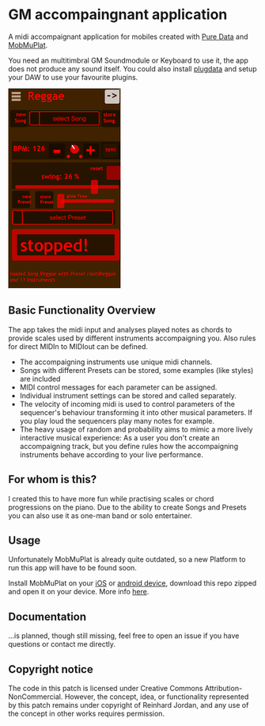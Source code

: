 # GM accompaingnant application

A midi accompaignant application for mobiles created with [Pure Data](https://puredata.info/) and [MobMuPlat](https://danieliglesia.com/mobmuplat/).

You need an multitimbral GM Soundmodule or Keyboard to use it, the app does not produce any sound itself. You could also install [plugdata](https://plugdata.org/) and setup your DAW to use your favourite plugins.

![MobMuPlat GUI Screenshot](./img/gui.png)

## Basic Functionality Overview

The app takes the midi input and analyses played notes as chords to provide scales used by different instruments accompaigning you. Also rules for direct MIDIn to MIDIout can be defined.

- The accompaigning instruments use unique midi channels.
- Songs with different Presets can be stored, some examples (like styles) are included
- MIDI control messages for each parameter can be assigned.
- Individual instrument settings can be stored and called separately.
- The velocity of incoming midi is used to control parameters of the sequencer's behaviour transforming it into other musical parameters. If you play loud the sequencers play many notes for example.
- The heavy usage of random and probability aims to mimic a more lively interactive musical experience: As a user you don't create an accompaigning track, but you define rules how the accompaigning instruments behave according to your live performance.

## For whom is this?

I created this to have more fun while practising scales or chord progressions on the piano. Due to the ability to create Songs and Presets you can also use it as one-man band or solo entertainer.

## Usage

Unfortunately MobMuPlat is already quite outdated, so a new Platform to run this app will have to be found soon.

Install MobMuPlat on your [iOS](https://apps.apple.com/de/app/mobmuplat/id597679399) or [android device](https://danieliglesia.com/mobmuplat/MobMuPlat-signed.apk), download this repo zipped and open it on your device. More info [here](https://danieliglesia.com/mobmuplat/).

## Documentation

...is planned, though still missing, feel free to open an issue if you have questions or contact me directly.

## Copyright notice

The code in this patch is licensed under Creative Commons Attribution-NonCommercial. However, the concept, idea, or functionality represented by this patch remains under copyright of Reinhard Jordan, and any use of the concept in other works requires permission.
